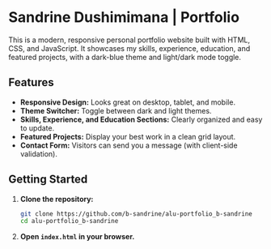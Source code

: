 # Sandrine Dushimimana | Portfolio

This is a modern, responsive personal portfolio website built with HTML, CSS, and JavaScript. It showcases my skills, experience, education, and featured projects, with a dark-blue theme and light/dark mode toggle.


## Features

- **Responsive Design:** Looks great on desktop, tablet, and mobile.
- **Theme Switcher:** Toggle between dark and light themes.
- **Skills, Experience, and Education Sections:** Clearly organized and easy to update.
- **Featured Projects:** Display your best work in a clean grid layout.
- **Contact Form:** Visitors can send you a message (with client-side validation).


## Getting Started

1. **Clone the repository:**
   ```bash
   git clone https://github.com/b-sandrine/alu-portfolio_b-sandrine
   cd alu-portfolio_b-sandrine
   ```
2. **Open `index.html` in your browser.**
